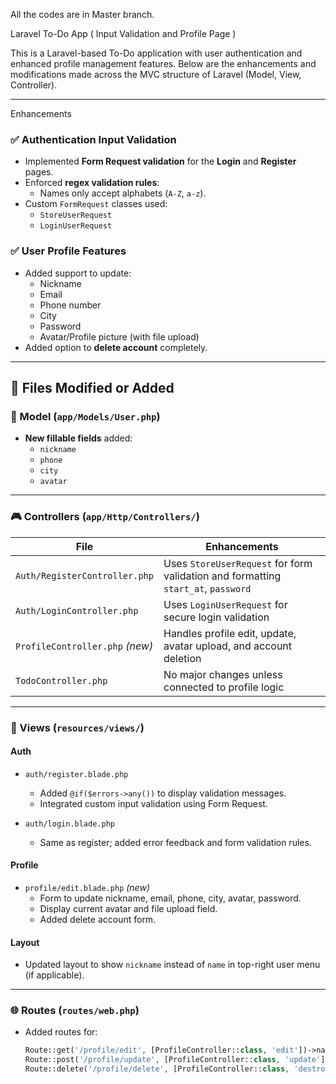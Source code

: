 All the codes are in Master branch.

Laravel To-Do App ( Input Validation and Profile Page )

This is a Laravel-based To-Do application with user authentication and enhanced profile management features. Below are the enhancements and modifications made across the MVC structure of Laravel (Model, View, Controller).

---

Enhancements 

### ✅ Authentication Input Validation
- Implemented **Form Request validation** for the **Login** and **Register** pages.
- Enforced **regex validation rules**:
  - Names only accept alphabets (`A-Z`, `a-z`).
- Custom `FormRequest` classes used:
  - `StoreUserRequest`
  - `LoginUserRequest`

### ✅ User Profile Features
- Added support to update:
  - Nickname
  - Email
  - Phone number
  - City
  - Password
  - Avatar/Profile picture (with file upload)
- Added option to **delete account** completely.

---

## 📁 Files Modified or Added

### 🧠 Model (`app/Models/User.php`)
- **New fillable fields** added:
  - `nickname`
  - `phone`
  - `city`
  - `avatar`

---

### 🎮 Controllers (`app/Http/Controllers/`)
| File | Enhancements |
|------|--------------|
| `Auth/RegisterController.php` | Uses `StoreUserRequest` for form validation and formatting `start_at`, `password` |
| `Auth/LoginController.php` | Uses `LoginUserRequest` for secure login validation |
| `ProfileController.php` *(new)* | Handles profile edit, update, avatar upload, and account deletion |
| `TodoController.php` | No major changes unless connected to profile logic |

---

### 📄 Views (`resources/views/`)

#### Auth
- `auth/register.blade.php`
  - Added `@if($errors->any())` to display validation messages.
  - Integrated custom input validation using Form Request.
  
- `auth/login.blade.php`
  - Same as register; added error feedback and form validation rules.

#### Profile
- `profile/edit.blade.php` *(new)*
  - Form to update nickname, email, phone, city, avatar, password.
  - Display current avatar and file upload field.
  - Added delete account form.

#### Layout
- Updated layout to show `nickname` instead of `name` in top-right user menu (if applicable).

---

### 🌐 Routes (`routes/web.php`)
- Added routes for:
  ```php
  Route::get('/profile/edit', [ProfileController::class, 'edit'])->name('profile.edit');
  Route::post('/profile/update', [ProfileController::class, 'update'])->name('profile.update');
  Route::delete('/profile/delete', [ProfileController::class, 'destroy'])->name('profile.destroy');
